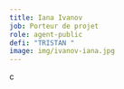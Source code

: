 ```yaml
---
title: Iana Ivanov
job: Porteur de projet
role: agent-public
defi: "TRISTAN "
image: img/ivanov-iana.jpg
---
```

c